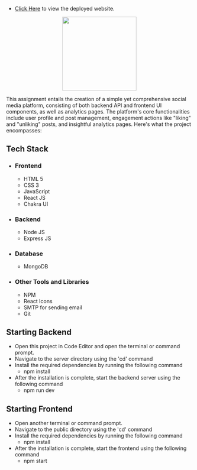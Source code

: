 * [Click Here](https://86agency.vercel.app/) to view the deployed website.
 <p align="center"><img  width="200" src="blob:https://i.imgur.com/OGchCCO.png"/img> </p>
<p>

<p>
This assignment entails the creation of a simple yet comprehensive social media platform, consisting of both backend API and frontend UI components, as well as analytics pages. The platform's core functionalities include user profile and post management, engagement actions like "liking" and "unliking" posts, and insightful analytics pages. Here's what the project encompasses:
</p>

## Tech Stack
 - ### Frontend 
   * HTML 5
   * CSS 3
   * JavaScript
   * React JS
   * Chakra UI

 - ### Backend

   * Node JS
   * Express JS

 - ### Database
   * MongoDB

 - ### Other Tools and Libraries 
   * NPM
   * React Icons
   * SMTP for sending email
   * Git

## Starting Backend
 - Open this project in Code Editor and open the terminal or command prompt.
 - Navigate to the server directory using the 'cd' command
 - Install the required dependencies by running the following command
   - npm install
 - After the installation is complete, start the backend server using the following command
   - npm run dev

## Starting Frontend
 - Open another terminal or command prompt.
 - Navigate to the public directory using the 'cd' command
 - Install the required dependencies by running the following command
   - npm install
 - After the installation is complete, start the frontend using the following command
   - npm start

